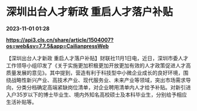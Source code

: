 # 深圳出台人才新政 重启人才落户补贴

**2023-11-01 01:28**

**https://api3.cls.cn/share/article/1504007?os=web&sv=7.7.5&app=CailianpressWeb**

【深圳出台人才新政 重启人才落户补贴】财联社11月1日电，近日，深圳市委人才工作领导小组印发了《关于实施更加积极更加开放更加有效的人才政策促进人才高质量发展的意见》。其中提到，营造有利于科技型中小微企业成长的良好环境，围绕战略性新兴产业、高技术产业、现代服务业、未来产业等领域，突出市场需求导向，分类分档确定高端紧缺岗位清单，对企业聘用清单内人才给予补贴。对新引进入户35岁以下的博士毕业生、境内外知名高校硕士及本科毕业生，分别给予相应生活补贴等。
